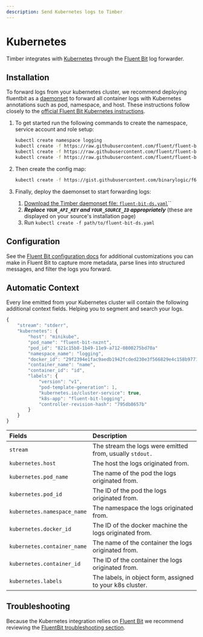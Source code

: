 ```yaml
---
description: Send Kubernetes logs to Timber
---
```


# Kubernetes

Timber integrates with [Kubernetes](https://kubernetes.io/) through the [Fluent Bit](fluent-bit.md) log forwarder.

## Installation

To forward logs from your kubernetes cluster, we recommend deploying fluentbit as a [daemonset](https://kubernetes.io/docs/concepts/workloads/controllers/daemonset/) to forward all container logs with Kubernetes annotations such as pod, namespace, and host. These instructions follow closely to the [official Fluent Bit Kubernetes instructions](https://docs.fluentbit.io/manual/installation/kubernetes).

1. To get started run the following commands to create the namespace, service account and role setup:  


   ```bash
   kubectl create namespace logging
   kubectl create -f https://raw.githubusercontent.com/fluent/fluent-bit-kubernetes-logging/master/fluent-bit-service-account.yaml
   kubectl create -f https://raw.githubusercontent.com/fluent/fluent-bit-kubernetes-logging/master/fluent-bit-role.yaml
   kubectl create -f https://raw.githubusercontent.com/fluent/fluent-bit-kubernetes-logging/master/fluent-bit-role-binding.yaml
   ```

2. Then create the config map:  


   ```bash
   kubectl create -f https://gist.githubusercontent.com/binarylogic/f6b9ff62058dd5bf5d4b7a6ba760af19/raw/cd2f8154865247a52885e169c3921abe86a9ca9e/fluent-but-configmap.yaml
   ```

3. Finally, deploy the daemonset to start forwarding logs: 
   1. [Download the Timber daemonset file: `fluent-bit-ds.yaml`](https://gist.githubusercontent.com/binarylogic/951ea32ed462933fa70c439f9cab06f3/raw/407205c7333b483236b57c52b8bc9a5cd75f5416/fluent-bit-ds.yaml)\`\`
   2. _**Replace `YOUR_API_KEY` and `YOUR_SOURCE_ID` appropriately**_ \(these are displayed on your source's installation page\)
   3. Run `kubectl create -f path/to/fluent-bit-ds.yaml`

## Configuration

See the [Fluent Bit configuration docs](https://docs.fluentbit.io/manual/configuration/file) for additional customizations you can make in Fluent Bit to capture more metadata, parse lines into structured messages, and filter the logs you forward.

## Automatic Context

Every line emitted from your Kubernetes cluster will contain the following additional context fields. Helping you to segment and search your logs.

```javascript
{
    "stream": "stderr",
    "kubernetes": {
        "host": "minikube",
        "pod_name": "fluent-bit-nxznt",
        "pod_id": "821c15b8-1b49-11e9-a712-0800275bd70a"
        "namespace_name": "logging",
        "docker_id": "29f2394e1fac9aedb1942fcded230e3f566829e4c158b97713744b2826a4691d",
        "container_name": "name",
        "container_id": "id",
        "labels": {
            "version": "v1",
            "pod-template-generation": 1,
            "kubernetes.io/cluster-service": true,
            "k8s-app": "fluent-bit-logging",
            "controller-revision-hash": "795db8657b"
        }
    }
}
```

| Fields | Description |
| :--- | :--- |
| `stream` | The stream the logs were emitted from, usually `stdout.` |
| `kubernetes.host` | The host the logs originated from. |
| `kubernetes.pod_name` | The name of the pod the logs originated from. |
| `kubernetes.pod_id` | The ID of the pod the logs originated from. |
| `kubernetes.namespace_name` | The namespace the logs originated from. |
| `kubernetes.docker_id` | The ID of the docker machine the logs originated from. |
| `kubernetes.container_name` | The name of the container the logs originated from. |
| `kubernetes.container_id` | The ID of the container the logs originated from. |
| `kubernetes.labels` | The labels, in object form, assigned to your k8s cluster. |

## Troubleshooting

Because the Kubernetes integration relies on [Fluent Bit](fluent-bit.md) we recommend reviewing the [FluentBit troubleshooting section](fluentd/#troubleshooting).

